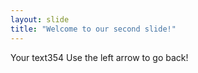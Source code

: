 ```yaml
---
layout: slide
title: "Welcome to our second slide!"
---
```

Your text354
Use the left arrow to go back!
